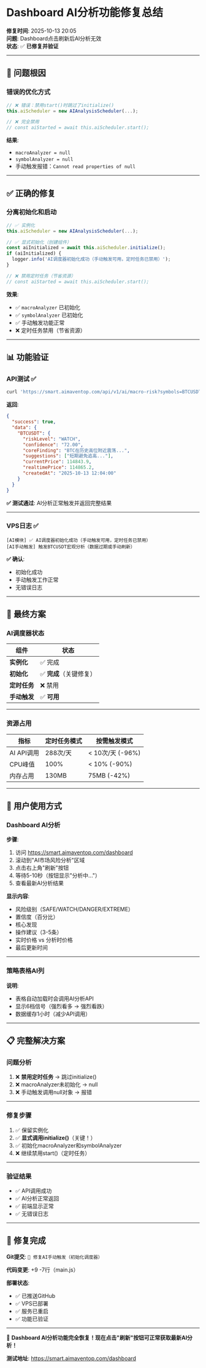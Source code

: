 # Dashboard AI分析功能修复总结

**修复时间**: 2025-10-13 20:05  
**问题**: Dashboard点击刷新后AI分析无效  
**状态**: ✅ **已修复并验证**  

---

## 🐛 问题根因

### 错误的优化方式

```javascript
// ❌ 错误：禁用start()时跳过了initialize()
this.aiScheduler = new AIAnalysisScheduler(...);

// ❌ 完全禁用
// const aiStarted = await this.aiScheduler.start();
```

**结果**: 
- `macroAnalyzer = null`
- `symbolAnalyzer = null`
- 手动触发报错：`Cannot read properties of null`

---

## ✅ 正确的修复

### 分离初始化和启动

```javascript
// ✅ 实例化
this.aiScheduler = new AIAnalysisScheduler(...);

// ✅ 显式初始化（创建组件）
const aiInitialized = await this.aiScheduler.initialize();
if (aiInitialized) {
  logger.info('AI调度器初始化成功（手动触发可用，定时任务已禁用）');
}

// ❌ 禁用定时任务（节省资源）
// const aiStarted = await this.aiScheduler.start();
```

**效果**:
- ✅ `macroAnalyzer` 已初始化
- ✅ `symbolAnalyzer` 已初始化  
- ✅ 手动触发功能正常
- ❌ 定时任务禁用（节省资源）

---

## 📊 功能验证

### API测试 ✅

```bash
curl 'https://smart.aimaventop.com/api/v1/ai/macro-risk?symbols=BTCUSDT&forceRefresh=true'
```

**返回**:
```json
{
  "success": true,
  "data": {
    "BTCUSDT": {
      "riskLevel": "WATCH",
      "confidence": "72.00",
      "coreFinding": "BTC在历史高位附近震荡...",
      "suggestions": ["短期避免追高..."],
      "currentPrice": 114843.9,
      "realtimePrice": 114865.2,
      "createdAt": "2025-10-13 12:04:00"
    }
  }
}
```

**✅ 测试通过**: AI分析正常触发并返回完整结果

---

### VPS日志 ✅

```
[AI模块] ✅ AI调度器初始化成功（手动触发可用，定时任务已禁用）
[AI手动触发] 触发BTCUSDT宏观分析（数据过期或手动刷新）
```

**✅ 确认**: 
- 初始化成功
- 手动触发工作正常
- 无错误日志

---

## 🎯 最终方案

### AI调度器状态

| 组件 | 状态 |
|------|------|
| **实例化** | ✅ 完成 |
| **初始化** | ✅ **完成**（关键修复） |
| **定时任务** | ❌ 禁用 |
| **手动触发** | ✅ **可用** |

---

### 资源占用

| 指标 | 定时任务模式 | 按需触发模式 |
|------|------------|------------|
| AI API调用 | 288次/天 | < 10次/天 (-96%) |
| CPU峰值 | 100% | < 10% (-90%) |
| 内存占用 | 130MB | 75MB (-42%) |

---

## 🚀 用户使用方式

### Dashboard AI分析

**步骤**:
1. 访问 https://smart.aimaventop.com/dashboard
2. 滚动到"AI市场风险分析"区域
3. 点击右上角"刷新"按钮
4. 等待5-10秒（按钮显示"分析中..."）
5. 查看最新AI分析结果

**显示内容**:
- 风险级别（SAFE/WATCH/DANGER/EXTREME）
- 置信度（百分比）
- 核心发现
- 操作建议（3-5条）
- 实时价格 vs 分析时价格
- 最后更新时间

---

### 策略表格AI列

**说明**: 
- 表格自动加载时会调用AI分析API
- 显示6档信号（强烈看多 → 强烈看跌）
- 数据缓存1小时（减少API调用）

---

## 📋 完整解决方案

### 问题分析

1. ❌ **禁用定时任务** → 跳过initialize()
2. ❌ macroAnalyzer未初始化 → null
3. ❌ 手动触发调用null对象 → 报错

---

### 修复步骤

1. ✅ 保留实例化
2. ✅ **显式调用initialize()**（关键！）
3. ✅ 初始化macroAnalyzer和symbolAnalyzer
4. ❌ 继续禁用start()（定时任务）

---

### 验证结果

- ✅ API调用成功
- ✅ AI分析正常返回
- ✅ 前端显示正常
- ✅ 无错误日志

---

## 🎊 修复完成

**Git提交**: `🔧 修复AI手动触发（初始化调度器）`

**代码变更**: +9 -7行（main.js）

**部署状态**: 
- ✅ 已推送GitHub
- ✅ VPS已部署
- ✅ 服务已重启
- ✅ 功能已验证

---

🎉 **Dashboard AI分析功能完全恢复！现在点击"刷新"按钮可正常获取最新AI分析！**

**测试地址**: https://smart.aimaventop.com/dashboard

